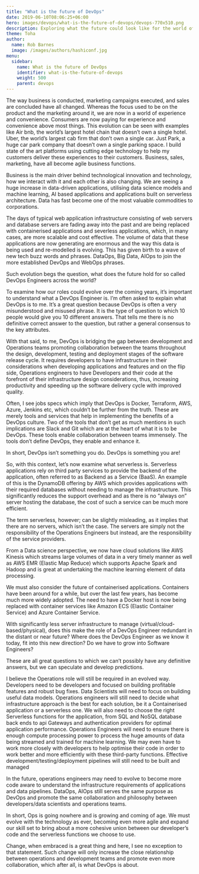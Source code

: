 ```yaml
---
title: "What is the future of DevOps"
date: 2019-06-10T08:06:25+06:00
hero: images/devops/what-is-the-future-of-devops/devops-770x510.png
description: Exploring what the future could look like for the world of DevOps
theme: Toha
author:
  name: Rob Barnes
  image: /images/authors/hashiconf.jpg
menu:
  sidebar:
    name: What is the future of DevOps
    identifier: what-is-the-future-of-devops
    weight: 500
    parent: devops
---
```


The way business is conducted, marketing campaigns executed, and sales are concluded have all changed. Whereas the focus used to be on the product and the marketing around it, we are now in a world of experience and convenience. Consumers are now paying for experience and convenience above most things. This evolution can be seen with examples like Air bnb, the world’s largest hotel chain that doesn’t own a single hotel. Uber, the world’s largest cab firm that don’t own a single car. Just Park, a huge car park company that doesn’t own a single parking space. I build state of the art platforms using cutting edge technology to help my customers deliver these experiences to their customers. Business, sales, marketing, have all become agile business functions.

Business is the main driver behind technological innovation and technology, how we interact with it and each other is also changing. We are seeing a huge increase in data-driven applications, utilising data science models and machine learning, AI based applications and applications built on serverless architecture. Data has fast become one of the most valuable commodities to corporations.

The days of typical web application infrastructure consisting of web servers and database servers are fading away into the past and are being replaced with containerised applications and severless applications, which, in many cases, are more scalable and cost effective. The volume of data that these applications are now generating are enormous and the way this data is being used and re-modelled is evolving. This has given birth to a wave of new tech buzz words and phrases. DataOps, Big Data, AIOps to join the more established DevOps and WebOps phrases.

Such evolution begs the question, what does the future hold for so called DevOps Engineers across the world? 

To examine how our roles could evolve over the coming years, it’s important to understand what a DevOps Engineer is. I’m often asked to explain what DevOps is to me. It’s a great question because DevOps is often a very misunderstood and misused phrase. It is the type of question to which 10 people would give you 10 different answers. That tells me there is no definitive correct answer to the question, but rather a general consensus to the key attributes.

With that said, to me, DevOps is bridging the gap between development and Operations teams promoting collaboration between the teams throughout the design, development, testing and deployment stages of the software release cycle. It requires developers to have infrastructure in their considerations when developing applications and features and on the flip side, Operations engineers to have Developers and their code at the forefront of their infrastructure design considerations, thus, increasing productivity and speeding up the software delivery cycle with improved quality. 

Often, I see jobs specs which imply that DevOps is Docker, Terraform, AWS, Azure, Jenkins etc, which couldn’t be further from the truth. These are merely tools and services that help in implementing the benefits of a DevOps culture. Two of the tools that don’t get as much mentions in such implications are Slack and Git which are at the heart of what it is to be DevOps. These tools enable collaboration between teams immensely. The tools don’t define DevOps, they enable and enhance it.

In short, DevOps isn’t something you do. DevOps is something you are! 

So, with this context, let’s now examine what serverless is. Serverless applications rely on third party services to provide the backend of the application, often referred to as Backend as a Service (BaaS). An example of this is the DynamoDB offering by AWS which provides applications with their required databases without needing to manage the infrastructure. This significantly reduces the support overhead and as there is no “always on” server hosting the database, the cost of such a service can be much more efficient.

The term serverless, however; can be slightly misleading, as it implies that there are no servers, which isn’t the case. The servers are simply not the responsibility of the Operations Engineers but instead, are the responsibility of the service providers.

From a Data science perspective, we now have cloud solutions like AWS Kinesis which streams large volumes of data in a very timely manner as well as AWS EMR (Elastic Map Reduce) which supports Apache Spark and Hadoop and is great at undertaking the machine learning element of data processing.

We must also consider the future of containerised applications. Containers have been around for a while, but over the last few years, has become much more widely adopted. The need to have a Docker host is now being replaced with container services like Amazon ECS (Elastic Container Service) and Azure Container Service. 

With significantly less server infrastructure to manage (virtual/cloud-based/physical), does this make the role of a DevOps Engineer redundant in the distant or near future? Where does the DevOps Engineer as we know it today, fit into this new direction? Do we have to grow into Software Engineers?

These are all great questions to which we can’t possibly have any definitive answers, but we can speculate and develop predictions.

I believe the Operations role will still be required in an evolved way. Developers need to be developers and focused on building profitable features and robust bug fixes.  Data Scientists will need to focus on building useful data models. Operations engineers will still need to decide what infrastructure approach is the best for each solution, be it a Containerised application or a serverless one. We will also need to choose the right Serverless functions for the application, from SQL and NoSQL database back ends to api Gateways and authentication providers for optimal application performance. Operations Engineers will need to ensure there is enough compute processing power to process the huge amounts of data being streamed and trained for machine learning.  We may even have to work more closely with developers to help optimise their code in order to work better and more efficiently with these third-party functions. Effective development/testing/deployment pipelines will still need to be built and managed

In the future, operations engineers may need to evolve to become more code aware to understand the infrastructure requirements of applications and data pipelines. DataOps, AIOps still serves the same purpose as DevOps and promote the same collaboration and philosophy between developers/data scientists and operations teams. 

In short, Ops is going nowhere and is growing and coming of age. We must evolve with the technology as ever, becoming even more agile and expand our skill set to bring about a more cohesive union between our developer’s code and the serverless functions we choose to use.

Change, when embraced is a great thing and here, I see no exception to that statement. Such change will only increase the close relationship between operations and development teams and promote even more collaboration, which after all, is what DevOps is about.
